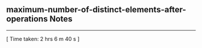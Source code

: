 <h2>maximum-number-of-distinct-elements-after-operations Notes</h2><hr>[ Time taken: 2 hrs 6 m 40 s ]